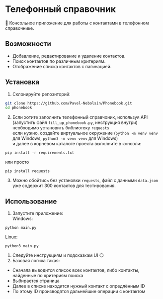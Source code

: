 # Телефонный справочник

:pencil: Консольное приложение для работы с контактами в телефонном справочнике.

## Возможности

- Добавление, редактирование и удаление контактов.
- Поиск контактов по различным критериям.
- Отображение списка контактов с пагинацией.

## Установка

1. Склонируйте репозиторий:
```bash
git clone https://github.com/Pavel-Nebolsin/Phonebook.git
cd phonebook
```
2. Если хотите заполнить телефонный справчоник, используя API (запустить файл `fill_up_phonebook.py`, инструкция внутри)<br> необходимо установить библиотеку `requests`<br>
если нужно, создайте виртуальное окружение (`python -m venv venv` для Windows, `python3 -m venv venv` для Windows)<br> и далее в корневом каталоге проекта выполните в консоли:
```
pip install -r requirements.txt
```
или просто
```
pip install requests
```
3. Можно обойтись без установки `requests`, файл с данными `data.json` уже содержит 300 контактов для тестирования.

## Использование
1. Запустите приложение:<br>
Windows: 
```
python main.py
```
Linux: 
```
python3 main.py
```
1. Следуйте инструкциям и подсказкам UI :smirk:
2. Базовая логика такая:
 - Сначала выводится список всех контактов, либо контакты, найденные по критериям поиска
 - Выбирается страница
 - Далее в списке находится нужный контакт с опредлённым ID
 - По этому ID производятся дальнейшие операции с контактом
   

